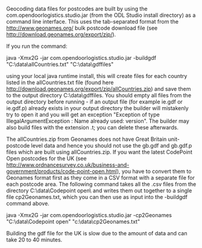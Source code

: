 Geocoding data files for postcodes are built by using the com.opendoorlogistics.studio.jar (from the ODL Studio install directory) as a command line interface.
This uses the tab-separated format from the http://www.geonames.org/ bulk postcode download file (see http://download.geonames.org/export/zip/).

If you run the command:

java -Xmx2G -jar com.opendoorlogistics.studio.jar -buildgdf "C:\data\allCountries.txt" "C:\data\gdffiles"

using your local java runtime install, this will create files for each country listed in the allCountries.txt file (found here http://download.geonames.org/export/zip/allCountries.zip) and save them to the output directory C:\data\gdffiles. You should empty all files from the output directory before running - if an output file (for example ie.gdf or ie.gdf.p) already exists in your output directory the builder will mistakenly try to open it and you will get an exception "Exception of type IllegalArgumentException : Name already used: version". The builder may also build files with the extension .t; you can delete these afterwards.

The allCountries.zip from Geonames does not have Great Britain unit-postcode level data and hence you should not use the gb.gdf and gb.gdf.p files which are built using allCountries.zip. If you want the latest CodePoint Open postcodes for the UK (see http://www.ordnancesurvey.co.uk/business-and-government/products/code-point-open.html), you have to convert them to Geonames format first as they come in a CSV format with a separate file for each postcode area. The following command takes all the .csv files from the directory C:\data\Codepoint open\ and writes them out together to a single file cp2Geonames.txt, which you can then use as input into the -buildgdf command above. 

java -Xmx2G -jar com.opendoorlogistics.studio.jar -cp2Geonames "C:\data\Codepoint open\" "c:\data\cp2Geonames.txt"

Building the gdf file for the UK is slow due to the amount of data and can take 20 to 40 minutes.
